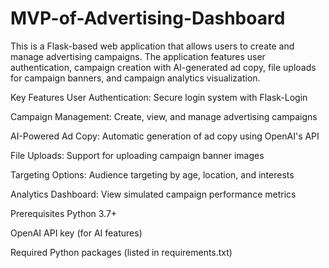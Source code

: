 # MVP-of-Advertising-Dashboard

This is a Flask-based web application that allows users to create and manage advertising campaigns. The application features user authentication, campaign creation with AI-generated ad copy, file uploads for campaign banners, and campaign analytics visualization.

Key Features
User Authentication: Secure login system with Flask-Login

Campaign Management: Create, view, and manage advertising campaigns

AI-Powered Ad Copy: Automatic generation of ad copy using OpenAI's API

File Uploads: Support for uploading campaign banner images

Targeting Options: Audience targeting by age, location, and interests

Analytics Dashboard: View simulated campaign performance metrics

Prerequisites
Python 3.7+

OpenAI API key (for AI features)

Required Python packages (listed in requirements.txt)
